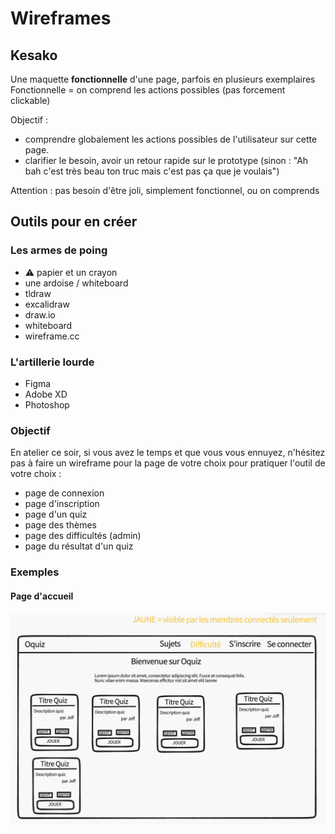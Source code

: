 # Wireframes

## Kesako

Une maquette **fonctionnelle** d'une page, parfois en plusieurs exemplaires
Fonctionnelle = on comprend les actions possibles (pas forcement clickable)

Objectif : 
- comprendre globalement les actions possibles de l'utilisateur sur cette page. 
- clarifier le besoin, avoir un retour rapide sur le prototype (sinon : "Ah bah c'est très beau ton truc mais c'est pas ça que je voulais")

Attention : pas besoin d'être joli, simplement fonctionnel, ou on comprends 

## Outils pour en créer

### Les armes de poing

- ⚠️ papier et un crayon
- une ardoise / whiteboard
- tldraw
- excalidraw
- draw.io
- whiteboard
- wireframe.cc

### L'artillerie lourde

- Figma
- Adobe XD
- Photoshop


### Objectif 

En atelier ce soir, si vous avez le temps et que vous vous ennuyez, n'hésitez pas à faire un wireframe pour la page de votre choix pour pratiquer l'outil de votre choix : 
- page de connexion
- page d'inscription
- page d'un quiz
- page des thèmes
- page des difficultés (admin)
- page du résultat d'un quiz

### Exemples 

#### Page d'accueil

![](home.png)
